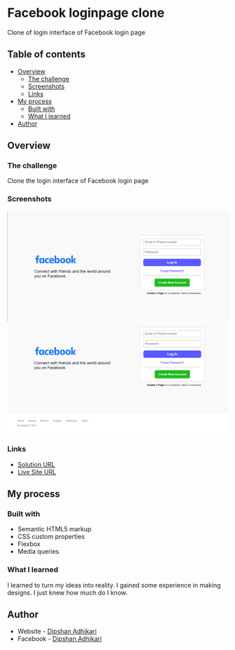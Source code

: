 # Facebook loginpage clone
Clone of login interface of Facebook login page

## Table of contents

- [Overview](#overview)
  - [The challenge](#the-challenge)
  - [Screenshots](#screenshots)
  - [Links](#links)
- [My process](#my-process)
  - [Built with](#built-with)
  - [What I learned](#what-i-learned)
- [Author](#author)

## Overview

### The challenge

Clone the login interface of Facebook login page

### Screenshots

![](screenshot.PNG)
![](screenshot2.PNG)

### Links

- [Solution URL](https://github.com/dipshanadhikari/facebook-loginpage-clone/blob/main/index.html)
- [Live Site URL](https://dipshanadhikari.xyz/projects/facebook-loginpage-clone)

## My process

### Built with

- Semantic HTML5 markup
- CSS custom properties
- Flexbox
- Media queries

### What I learned

I learned to turn my ideas into reality. I gained some experience in making designs. I just knew how much do I know.

## Author

- Website - [Dipshan Adhikari](https://www.dipshanadhikari.xyz)
- Facebook - [Dipshan Adhikari](https://www.facebook.com/dipshan.adhikari.1234)
